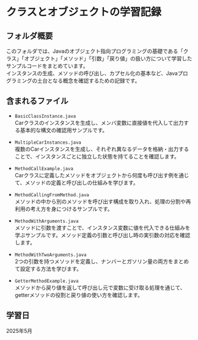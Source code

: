 # クラスとオブジェクトの学習記録

## フォルダ概要

このフォルダでは、Javaのオブジェクト指向プログラミングの基礎である「クラス」「オブジェクト」「メソッド」「引数」「戻り値」の扱い方について学習したサンプルコードをまとめています。  
インスタンスの生成、メソッドの呼び出し、カプセル化の基本など、Javaプログラミングの土台となる概念を確認するための記録です。

## 含まれるファイル

- `BasicClassInstance.java`  
  Carクラスのインスタンスを生成し、メンバ変数に直接値を代入して出力する基本的な構文の確認用サンプルです。

- `MultipleCarInstances.java`  
  複数のCarインスタンスを生成し、それぞれ異なるデータを格納・出力することで、インスタンスごとに独立した状態を持てることを確認します。

- `MethodCallExample.java`  
  Carクラスに定義したメソッドをオブジェクトから何度も呼び出す例を通じて、メソッドの定義と呼び出しの仕組みを学びます。

- `MethodCallingFromMethod.java`  
  メソッドの中から別のメソッドを呼び出す構成を取り入れ、処理の分割や再利用の考え方を身につけるサンプルです。

- `MethodWithArguments.java`  
  メソッドに引数を渡すことで、インスタンス変数に値を代入できる仕組みを学ぶサンプルです。メソッド定義の引数と呼び出し時の実引数の対応を確認します。

- `MethodWithTwoArguments.java`  
  2つの引数を持つメソッドを定義し、ナンバーとガソリン量の両方をまとめて設定する方法を学びます。

- `GetterMethodExample.java`  
  メソッドから戻り値を返して呼び出し元で変数に受け取る処理を通じて、getterメソッドの役割と戻り値の使い方を確認します。

## 学習日
2025年5月